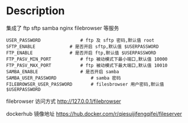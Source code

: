 # Description

集成了 ftp sftp samba nginx filebrowser 等服务

	USER_PASSWORD 				# ftp 及 sftp 密码,默认值 root
	SFTP_ENABLE				# 是否开启 sftp,默认值 $USERPASSWORD
	FTP_ENABLE 				# 是否开启 ftp,默认值 $USERPASSWORD
	FTP_PASV_MIN_PORT 			# ftp 被动模式下最小端口,默认值 10000
	FTP_PASV_MAX_PORT 			# ftp 被动模式下最大端口,默认值 10010
	SAMBA_ENABLE 				# 是否开启 samba
	SAMBA_USER_PASSWORD 			# samba 密码
	FILEBROWSER_USER_PASSWORD		# filesbrowser 用户密码,默认值 $USERPASSWORD


filebrowser 访问方式 http://127.0.0.1/filebrowser


dockerhub 镜像地址 https://hub.docker.com/r/qiesuijifengqifei/fileserver